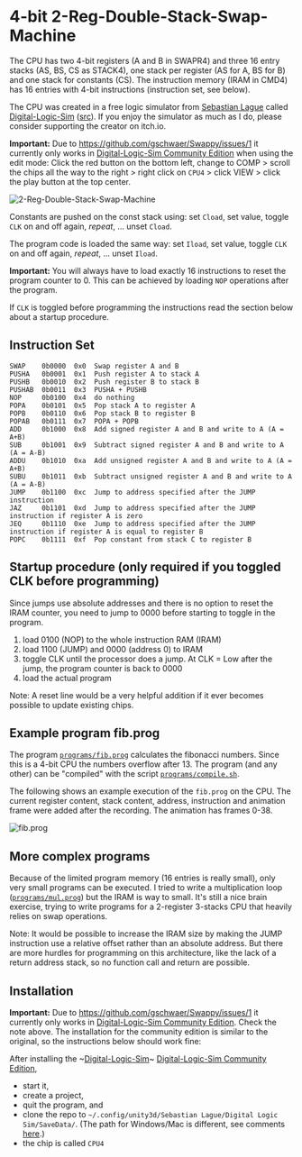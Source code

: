 4-bit 2-Reg-Double-Stack-Swap-Machine
===============================

The CPU has two 4-bit registers (A and B in SWAPR4) and three 16 entry stacks
(AS, BS, CS as STACK4), one stack per register (AS for A, BS for B) and one
stack for constants (CS). The instruction memory (IRAM in CMD4) has 16 entries
with 4-bit instructions (instruction set, see below).

The CPU was created in a free logic simulator from [Sebastian Lague](https://www.youtube.com/c/SebastianLague)
called [Digital-Logic-Sim](https://sebastian.itch.io/digital-logic-sim)
([src](https://github.com/SebLague/Digital-Logic-Sim)).
If you enjoy the simulator as much as I do, please consider supporting the creator on itch.io.

**Important:** Due to https://github.com/gschwaer/Swappy/issues/1 it currently only works in
[Digital-Logic-Sim Community Edition](https://github.com/DigitalLogicSimCommunity/Digital-Logic-Sim-CE)
when using the edit mode: Click the red button on the bottom left, change to COMP > scroll the chips
all the way to the right > right click on `CPU4` > click VIEW > click the play button at the top
center.

![2-Reg-Double-Stack-Swap-Machine](https://user-images.githubusercontent.com/3410079/102700492-304a7380-424e-11eb-807d-d6c4456d96ad.png)

Constants are pushed on the const stack using: set `Cload`, set value, toggle `CLK` on and off again, *repeat*, ... unset `Cload`.

The program code is loaded the same way: set `Iload`, set value, toggle `CLK` on and off again, *repeat*, ... unset `Iload`.

**Important:** You will always have to load exactly 16 instructions to reset the program counter to 0. This can be achieved by loading `NOP` operations after the program.

If `CLK` is toggled before programming the instructions read the section below about a startup procedure.

Instruction Set
---------------

```
SWAP    0b0000  0x0  Swap register A and B
PUSHA   0b0001  0x1  Push register A to stack A
PUSHB   0b0010  0x2  Push register B to stack B
PUSHAB  0b0011  0x3  PUSHA + PUSHB
NOP     0b0100  0x4  do nothing
POPA    0b0101  0x5  Pop stack A to register A
POPB    0b0110  0x6  Pop stack B to register B
POPAB   0b0111  0x7  POPA + POPB
ADD     0b1000  0x8  Add signed register A and B and write to A (A = A+B)
SUB     0b1001  0x9  Subtract signed register A and B and write to A (A = A-B)
ADDU    0b1010  0xa  Add unsigned register A and B and write to A (A = A+B)
SUBU    0b1011  0xb  Subtract unsigned register A and B and write to A (A = A-B)
JUMP    0b1100  0xc  Jump to address specified after the JUMP instruction
JAZ     0b1101  0xd  Jump to address specified after the JUMP instruction if register A is zero
JEQ     0b1110  0xe  Jump to address specified after the JUMP instruction if register A is equal to register B
POPC    0b1111  0xf  Pop constant from stack C to register B
```

Startup procedure (only required if you toggled CLK before programming)
-----------------------------------------------------------------------

Since jumps use absolute addresses and there is no option to reset the IRAM
counter, you need to jump to 0000 before starting to toggle in the program.

1. load 0100 (NOP) to the whole instruction RAM (IRAM)
2. load 1100 (JUMP) and 0000 (address 0) to IRAM
3. toggle CLK until the processor does a jump. At CLK = Low after the jump, the
   program counter is back to 0000
4. load the actual program

Note: A reset line would be a very helpful addition if it ever becomes possible to
update existing chips.

Example program fib.prog
------------------------

The program [`programs/fib.prog`](https://github.com/gschwaer/Swappy/blob/main/programs/fib.prog)
calculates the fibonacci numbers. Since this is a 4-bit CPU the numbers overflow
after 13. The program (and any other) can be "compiled" with the script
[`programs/compile.sh`](https://github.com/gschwaer/Swappy/blob/main/programs/compile.sh).

The following shows an example execution of the `fib.prog` on the CPU. The current
register content, stack content, address, instruction and animation frame were added
after the recording. The animation has frames 0-38.

![fib.prog](https://user-images.githubusercontent.com/3410079/102720579-8aeada80-42f5-11eb-9647-b664bd75cc9f.gif)

More complex programs
---------------------

Because of the limited program memory (16 entries is really small), only very
small programs can be executed. I tried to write a multiplication loop
([`programs/mul.prog`](https://github.com/gschwaer/Swappy/blob/main/programs/mul.prog))
but the IRAM is way to small. It's still a nice brain exercise, trying to write
programs for a 2-register 3-stacks CPU that heavily relies on swap operations.

Note: It would be possible to increase the IRAM size by making the JUMP
      instruction use a relative offset rather than an absolute address. But
      there are more hurdles for programming on this architecture, like the
      lack of a return address stack, so no function call and return are
      possible.

Installation
------------

**Important:** Due to https://github.com/gschwaer/Swappy/issues/1 it currently only works in
[Digital-Logic-Sim Community Edition](https://github.com/DigitalLogicSimCommunity/Digital-Logic-Sim-CE).
Check the note above. The installation for the community edition is similar to the original, so the
instructions below should work fine:

After installing the ~[Digital-Logic-Sim](https://sebastian.itch.io/digital-logic-sim)~ [Digital-Logic-Sim Community Edition](https://github.com/DigitalLogicSimCommunity/Digital-Logic-Sim-CE/releases),
* start it,
* create a project,
* quit the program, and
* clone the repo to
`~/.config/unity3d/Sebastian Lague/Digital Logic Sim/SaveData/`. (The path for Windows/Mac
is different, see comments [here](https://sebastian.itch.io/digital-logic-sim).)
* the chip is called `CPU4`
